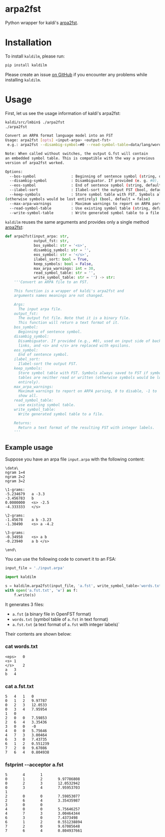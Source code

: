 
# arpa2fst

Python wrapper for kaldi's [arpa2fst][1].

# Installation

To install `kaldilm`, please run:

```bash
pip install kaldilm
```

Please create an issue [on GitHub](https://github.com/csukuangfj/kaldilm/issues/new)
if you encounter any problems while installing `kaldilm`.

# Usage

First, let us see the usage information of kaldi's arpa2fst:

```bash
kaldi/src/lmbin$ ./arpa2fst
./arpa2fst

Convert an ARPA format language model into an FST
Usage: arpa2fst [opts] <input-arpa> <output-fst>
 e.g.: arpa2fst --disambig-symbol=#0 --read-symbol-table=data/lang/words.txt lm/input.arpa G.fst

Note: When called without switches, the output G.fst will contain
an embedded symbol table. This is compatible with the way a previous
version of arpa2fst worked.

Options:
  --bos-symbol                : Beginning of sentence symbol (string, default = "<s>")
  --disambig-symbol           : Disambiguator. If provided (e. g. #0), used on input side of backoff links, and <s> and </s> are replaced with epsilons (string, default = "")
  --eos-symbol                : End of sentence symbol (string, default = "</s>")
  --ilabel-sort               : Ilabel-sort the output FST (bool, default = true)
  --keep-symbols              : Store symbol table with FST. Symbols always saved to FST if symbol tables are neither read or written
(otherwise symbols would be lost entirely) (bool, default = false)
  --max-arpa-warnings         : Maximum warnings to report on ARPA parsing, 0 to disable, -1 to show all (int, default = 30)
  --read-symbol-table         : Use existing symbol table (string, default = "")
  --write-symbol-table        : Write generated symbol table to a file (string, default = "")
```

`kaldilm` reuses the same arguments and provides only a single method [arpa2fst][2]:

```python
def arpa2fst(input_arpa: str,
             output_fst: str,
             bos_symbol: str = '<s>',
             disambig_symbol: str = '',
             eos_symbol: str = '</s>',
             ilabel_sort: bool = True,
             keep_symbols: bool = False,
             max_arpa_warnings: int = 30,
             read_symbol_table: str = '',
             write_symbol_table: str = '') -> str:
    '''Convert an ARPA file to an FST.

    This function is a wrapper of kaldi's arpa2fst and
    arguments names meanings are not changed.

    Args:
      The input arpa file.
    output_fst:
      The output fst file. Note that it is a binary file.
      This function will return a text format of it.
    bos_symbol:
      Beginning of sentence symbol.
    disambig_symbol:
      Disambiguator. If provided (e.g., #0), used on input side of backoff
      links, and <s> and </s> are replaced with epsilons.
    eos_symbol:
      End of sentence symbol.
    ilabel_sort:
      Ilabel-sort the output FST.
    keep_symbols:
      Store symbol table with FST. Symbols always saved to FST if symbol
      tables are neither read or written (otherwise symbols would be lost
      entirely).
    max_arpa_warnings:
      Maximum warnings to report on ARPA parsing, 0 to disable, -1 to
      show all.
    read_symbol_table:
      use existing symbol table.
    write_symbol_table:
      Write generated symbol table to a file.

    Returns:
      Return a text format of the resulting FST with integer labels.
    '''
```

## Example usage

Suppose you have an arpa file `input.arpa` with the following content:

```
\data\
ngram 1=4
ngram 2=2
ngram 3=2

\1-grams:
-5.234679	a -3.3
-3.456783	b
0.0000000	<s> -2.5
-4.333333	</s>

\2-grams:
-1.45678	a b -3.23
-1.30490	<s> a -4.2

\3-grams:
-0.34958	<s> a b
-0.23940	a b </s>

\end\
```

You can use the following code to convert it to an FSA:

```python
input_file = './input.arpa'

import kaldilm

s = kaldilm.arpa2fst(input_file, 'a.fst', write_symbol_table='words.txt')
with open('a.fst.txt', 'w') as f:
    f.write(s)
```

It generates 3 files:

- `a.fst` (a binary file in OpenFST format)
- `words.txt` (symbol table of `a.fst` in text format)
- `a.fst.txt` (a text format of `a.fst` with integer labels)`

Their contents are shown below:

### cat words.txt

```
<eps>	0
<s>	1
</s>	2
a	3
b	4
```

### cat a.fst.txt

```
5	4	1	0
0	1	2	9.97787
0	2	3	12.0533
0	3	4	7.95954
1	0
2	0	0	7.59853
2	6	4	3.35436
3	0	0	-0
4	0	0	5.75646
4	7	3	3.00464
6	3	0	7.43735
6	1	2	0.551239
7	2	0	9.67086
7	6	4	0.804938
```

### fstprint --acceptor a.fst

```
5       4       1
0       1       2       9.97786808
0       2       3       12.0532942
0       3       4       7.95953703
1
2       0       0       7.59853077
2       6       4       3.35435987
3       0       0
4       0       0       5.75646257
4       7       3       3.00464344
6       3       0       7.4373498
6       1       2       0.551238894
7       2       0       9.67085648
7       6       4       0.804937661
```

[2]: https://github.com/csukuangfj/kaldilm/blob/master/kaldilm/python/kaldilm/arpa2fst.py#L6
[1]: https://github.com/kaldi-asr/kaldi/blob/master/src/lmbin/arpa2fst.cc
